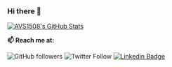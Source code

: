 ### Hi there 👋

[![AVS1508's GitHub Stats](https://github-readme-stats.vercel.app/api?username=clatko&show_icons=true)](https://github.com/AVS1508)

  **📫 Reach me at:**<br>

![GitHub followers](https://img.shields.io/github/followers/clatko?style=social)
![Twitter Follow](https://img.shields.io/twitter/follow/clatko?style=social)
[![Linkedin Badge](https://img.shields.io/badge/-LinkedIn-blue?style=flat-square&logo=Linkedin&logoColor=white&link=https://www.linkedin.com/in/clatko/)](https://www.linkedin.com/in/clatko)

<!--
**clatko/clatko** is a ✨ _special_ ✨ repository because its `README.md` (this file) appears on your GitHub profile.

Here are some ideas to get you started:

- 🔭 I’m currently working on ...
- 🌱 I’m currently learning ...
- 👯 I’m looking to collaborate on ...
- 🤔 I’m looking for help with ...
- 💬 Ask me about ...
- 📫 How to reach me: ...
- 😄 Pronouns: ...
- ⚡ Fun fact: ...
-->
